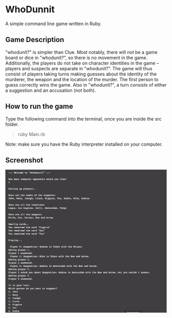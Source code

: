 # WhoDunnit  

A simple command line game written in Ruby.

## Game Description  

"whodunit?" is simpler than Clue. Most notably, there will not be a game board or dice in "whodunit?", so there is no movement in the game. Additionally, the players do not take on character identities in the game – players and suspects are separate in "whodunit?". The game will thus consist of players taking turns making guesses about the identity of the murderer, the weapon and the location of the murder. The first person to guess correctly wins the game. Also in "whodunit?", a turn consists of either a suggestion and an accusation (not both).  

## How to run the game  

Type the following command into the terminal, once you are inside the src folder.  
> ruby Main.rb  

Note: make sure you have the Ruby interpreter installed on your computer.  

## Screenshot  

![Game Screenshot](assets/game.png)
